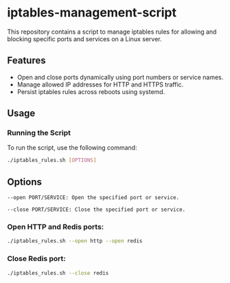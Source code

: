 # iptables-management-script

This repository contains a script to manage iptables rules for allowing and blocking specific ports and services on a Linux server.

## Features

- Open and close ports dynamically using port numbers or service names.
- Manage allowed IP addresses for HTTP and HTTPS traffic.
- Persist iptables rules across reboots using systemd.

## Usage

### Running the Script

To run the script, use the following command:

```bash
./iptables_rules.sh [OPTIONS]
```
## Options
```--open PORT/SERVICE: Open the specified port or service.```

```--close PORT/SERVICE: Close the specified port or service.```

### Open HTTP and Redis ports:
```bash 
./iptables_rules.sh --open http --open redis
```
### Close Redis port:
```bash
./iptables_rules.sh --close redis
```
